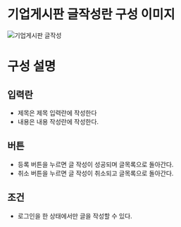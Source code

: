 
# 기업게시판 글작성란 구성 이미지
![기업게시판 글작성](https://github.com/yyujjin/jjob-korea/assets/166809120/7bd23bfa-0b0b-4f69-85ac-d89b3f34855f)

# 구성 설명

## 입력란
- 제목은 제목 입력란에 작성한다
- 내용은 내용 작성란에 작성한다.
  
## 버튼
- 등록 버튼을 누르면 글 작성이 성공되며 글목록으로 돌아간다.
- 취소 버튼을 누르면 글 작성이 취소되고 글목록으로 돌아간다.

## 조건
- 로그인을 한 상태에서만 글을 작성할 수 있다.

